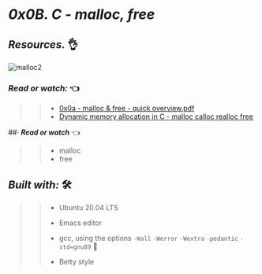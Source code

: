 # *_0x0B. C - malloc, free_*

## **_Resources._** 👌 

 ![malloc2](https://user-images.githubusercontent.com/85587286/199153448-3be6d144-f269-462f-a266-ed4ba22d766b.jpg)


### **_Read or watch:_**  👈


>> * [0x0a - malloc & free - quick overview.pdf](https://intranet.hbtn.io/rltoken/aRWpmTTHkSS2nTGh0Q5xyA)
>> * [Dynamic memory allocation in C - malloc calloc realloc free](https://intranet.hbtn.io/rltoken/yD3tk5u--ws7QNFwTOfaDQ)


##· **_Read or watch_**  👈

>> * malloc
>> * free

## **_Built with:_** 🛠️

>> * Ubuntu 20.04 LTS
>> 
>> * Emacs editor
>> 
>> * gcc, using the options `-Wall` `-Werror` `-Wextra` `-pedantic` `-std=gnu89` 🏁
>> 
>> * Betty style
